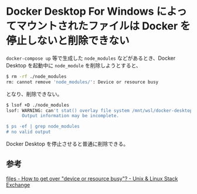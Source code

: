 # Docker Desktop For Windows によってマウントされたファイルは Docker を停止しないと削除できない

`docker-compose up` 等で生成した `node_modules` などがあるとき、Docker Desktop を起動中に `node_module` を削除しようとすると、

```bash
$ rm -rf ./node_modules
rm: cannot remove 'node_modules/': Device or resource busy
```

となり、削除できない。

```bash
$ lsof +D ./node_modules
lsof: WARNING: can't stat() overlay file system /mnt/wsl/docker-desktop-data/tarcache/entries/docker.tar/fac0a6fb496d0f723bf182e710af73e2e6c62259abd59b9326b57ac3a07100db/containers/services/docker/rootfs
      Output information may be incomplete.

$ ps -ef | grep node_modules
# no valid output
```

Docker Desktop を停止させると普通に削除できる。

## 参考

[files - How to get over "device or resource busy"? - Unix & Linux Stack Exchange](https://unix.stackexchange.com/questions/11238/how-to-get-over-device-or-resource-busy)
